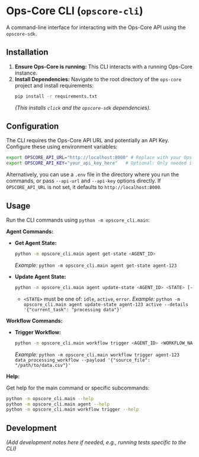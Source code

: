 # Ops-Core CLI (`opscore-cli`)

A command-line interface for interacting with the Ops-Core API using the `opscore-sdk`.

## Installation

1.  **Ensure Ops-Core is running:** This CLI interacts with a running Ops-Core instance.
2.  **Install Dependencies:** Navigate to the root directory of the `ops-core` project and install requirements:
    ```bash
    pip install -r requirements.txt
    ```
    *(This installs `click` and the `opscore-sdk` dependencies).*

## Configuration

The CLI requires the Ops-Core API URL and potentially an API Key. Configure these using environment variables:

```bash
export OPSCORE_API_URL="http://localhost:8000" # Replace with your Ops-Core API URL
export OPSCORE_API_KEY="your_api_key_here"   # Optional: Only needed if API key auth is enabled on Ops-Core
```

Alternatively, you can use a `.env` file in the directory where you run the commands, or pass `--api-url` and `--api-key` options directly. If `OPSCORE_API_URL` is not set, it defaults to `http://localhost:8000`.

## Usage

Run the CLI commands using `python -m opscore_cli.main`:

**Agent Commands:**

*   **Get Agent State:**
    ```bash
    python -m opscore_cli.main agent get-state <AGENT_ID>
    ```
    *Example:* `python -m opscore_cli.main agent get-state agent-123`

*   **Update Agent State:**
    ```bash
    python -m opscore_cli.main agent update-state <AGENT_ID> <STATE> [--details '{"key": "value"}']
    ```
    *   `<STATE>` must be one of: `idle`, `active`, `error`.
    *Example:* `python -m opscore_cli.main agent update-state agent-123 active --details '{"current_task": "processing data"}'`

**Workflow Commands:**

*   **Trigger Workflow:**
    ```bash
    python -m opscore_cli.main workflow trigger <AGENT_ID> <WORKFLOW_NAME> [--payload '{"input": "data"}']
    ```
    *Example:* `python -m opscore_cli.main workflow trigger agent-123 data_processing_workflow --payload '{"source_file": "/path/to/data.csv"}'`

**Help:**

Get help for the main command or specific subcommands:

```bash
python -m opscore_cli.main --help
python -m opscore_cli.main agent --help
python -m opscore_cli.main workflow trigger --help
```

## Development

*(Add development notes here if needed, e.g., running tests specific to the CLI)*